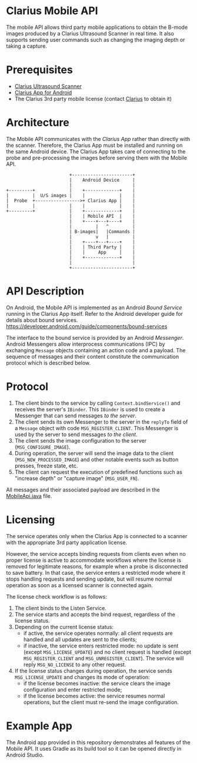 Clarius Mobile API
==================

The mobile API allows third party mobile applications to obtain the B-mode images produced by a Clarius Ultrasound Scanner in real time.
It also supports sending user commands such as changing the imaging depth or taking a capture.

# Prerequisites

- [Clarius Ultrasound Scanner](https://clarius.com/)
- [Clarius App for Android](https://play.google.com/store/apps/details?id=me.clarius.clarius)
- The Clarius 3rd party mobile license (contact [Clarius](https://clarius.com/ca/contact/) to obtain it)

# Architecture

The Mobile API communicates with the _Clarius App_ rather than directly with the scanner.
Therefore, the Clarius App must be installed and running on the same Android device.
The Clarius App takes care of connecting to the probe and pre-processing the images before serving them with the Mobile API.

                            +-----------------------+
                            |    Android Device     |
                            |                       |
    +---------+             |    +-------------+    |
    |         |  U/S images |    |             |    |
    |  Probe  +----------------->+ Clarius App |    |
    |         |             |    |             |    |
    +---------+             |    +-------------+    |
                            |    | Mobile API  |    |
                            |    +----+---+----+    |
                            |         |   ^         |
                            | B-images|   |Commands |
                            |         v   |         |
                            |    +----+---+----+    |
                            |    | Third Party |    |
                            |    |     App     |    |
                            |    +-------------+    |
                            |                       |
                            +-----------------------+

# API Description

On Android, the Mobile API is implemented as an Android _Bound Service_ running in the Clarius App itself.
Refer to the Android developer guide for details about bound services.
https://developer.android.com/guide/components/bound-services

The interface to the bound service is provided by an Android _Messenger_.
Android Messengers allow interprocess communications (IPC) by exchanging `Message` objects containing an action code and a payload.
The sequence of messages and their content constitute the communication protocol which is described below.

# Protocol

1. The client binds to the service by calling `Context.bindService()` and receives the server's `IBinder`. This `IBinder` is used to create a Messenger that can send messages _to the server_.
2. The client sends its own Messenger to the server in the `replyTo` field of a `Message` object with code `MSG_REGISTER_CLIENT`. This Messenger is used by the server to send messages _to the client_.
3. The client sends the image configuration to the server (`MSG_CONFIGURE_IMAGE`).
4. During operation, the server will send the image data to the client (`MSG_NEW_PROCESSED_IMAGE`) and other notable events such as button presses, freeze state, etc.
5. The client can request the execution of predefined functions such as "increase depth" or "capture image" (`MSG_USER_FN`).

All messages and their associated payload are described in the [MobileApi.java](mobileapi/src/main/java/MobileApi.java) file.

# Licensing

The service operates only when the Clarius App is connected to a scanner with the appropriate 3rd party application license.

However, the service accepts binding requests from clients even when no proper license is active to accommodate workflows where the license is removed for legitimate reasons, for example when a probe is disconnected to save battery. In that case, the service enters a restricted mode where it stops handling requests and sending update, but will resume normal operation as soon as a licensed scanner is connected again.

The license check workflow is as follows:

1. The client binds to the Listen Service.
2. The service starts and accepts the bind request, regardless of the license status.
3. Depending on the current license status:
    - if active, the service operates normally: all client requests are handled and all updates are sent to the clients;
    - if inactive, the service enters restricted mode: no update is sent (except `MSG_LICENSE_UPDATE`) and no client request is handled (except `MSG_REGISTER_CLIENT` and `MSG_UNREGISTER_CLIENT`). The service will reply `MSG_NO_LICENSE` to any other request.
4. If the license status changes during operation, the service sends `MSG_LICENSE_UPDATE` and changes its mode of operation:
    - if the license becomes inactive: the service clears the image configuration and enter restricted mode;
    - if the license becomes active: the service resumes normal operations, but the client must re-send the image configuration.

# Example App

The Android app provided in this repository demonstrates all features of the Mobile API.
It uses Gradle as its build tool so it can be opened directly in Android Studio.
